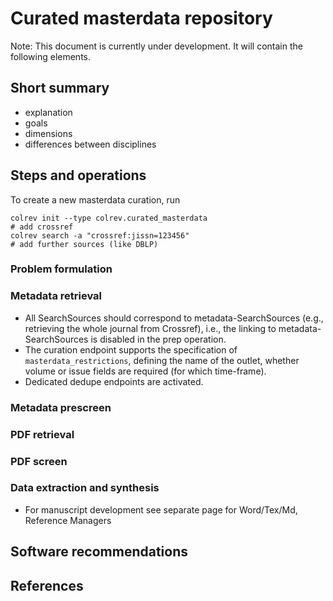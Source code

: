# Curated masterdata repository

Note: This document is currently under development. It will contain the following elements.

## Short summary

- explanation
- goals
- dimensions
- differences between disciplines

## Steps and operations

To create a new masterdata curation, run

```
colrev init --type colrev.curated_masterdata
# add crossref
colrev search -a "crossref:jissn=123456"
# add further sources (like DBLP)

```

### Problem formulation

### Metadata retrieval

- All SearchSources should correspond to metadata-SearchSources (e.g., retrieving the whole journal from Crossref), i.e., the linking to metadata-SearchSources is disabled in the prep operation.
- The curation endpoint supports the specification of ``masterdata_restrictions``, defining the name of the outlet, whether volume or issue fields are required (for which time-frame).
- Dedicated dedupe endpoints are activated.

### Metadata prescreen

### PDF retrieval

### PDF screen

### Data extraction and synthesis

- For manuscript development see separate page for Word/Tex/Md, Reference Managers

## Software recommendations

## References
